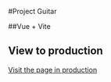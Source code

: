 #Project Guitar

##Vue + Vite

## View to production

[Visit the page in production](https://main--lucent-nasturtium-f707ed.netlify.app/)


